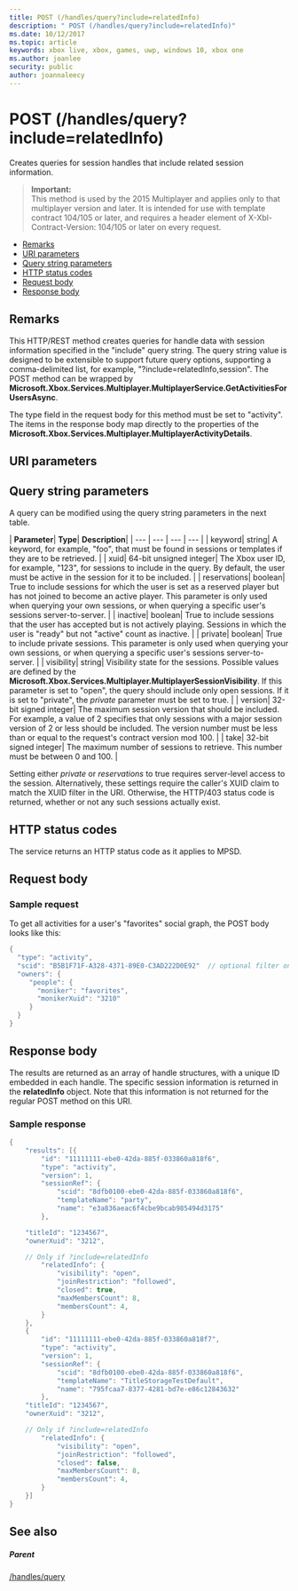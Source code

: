 ```yaml
---
title: POST (/handles/query?include=relatedInfo)
description: " POST (/handles/query?include=relatedInfo)"
ms.date: 10/12/2017
ms.topic: article
keywords: xbox live, xbox, games, uwp, windows 10, xbox one
ms.author: joanlee
security: public
author: joannaleecy
---
```


# POST (/handles/query?include=relatedInfo)
Creates queries for session handles that include related session information.

> **Important:**  
> This method is used by the 2015 Multiplayer and applies only to that multiplayer version and later. It is intended for use with template contract 104/105 or later, and requires a header element of X-Xbl-Contract-Version: 104/105 or later on every request.

  * [Remarks](#ID4ET)
  * [URI parameters](#ID4ECB)
  * [Query string parameters](#ID4EPB)
  * [HTTP status codes](#ID4EAF)
  * [Request body](#ID4EHF)
  * [Response body](#ID4EZF)

<a id="ID4ET"></a>


## Remarks

This HTTP/REST method creates queries for handle data with session information specified in the "include" query string. The query string value is designed to be extensible to support future query options, supporting a comma-delimited list, for example, "?include=relatedInfo,session". The POST method can be wrapped by **Microsoft.Xbox.Services.Multiplayer.MultiplayerService.GetActivitiesForUsersAsync**.

The type field in the request body for this method must be set to "activity". The items in the response body map directly to the properties of the **Microsoft.Xbox.Services.Multiplayer.MultiplayerActivityDetails**.

<a id="ID4ECB"></a>


## URI parameters

<a id="ID4EPB"></a>


## Query string parameters

A query can be modified using the query string parameters in the next table.

| <b>Parameter</b>| <b>Type</b>| <b>Description</b>|
| --- | --- | --- | --- |
| keyword| string| A keyword, for example, "foo", that must be found in sessions or templates if they are to be retrieved. |
| xuid| 64-bit unsigned integer| The Xbox user ID, for example, "123", for sessions to include in the query. By default, the user must be active in the session for it to be included. |
| reservations| boolean| True to include sessions for which the user is set as a reserved player but has not joined to become an active player. This parameter is only used when querying your own sessions, or when querying a specific user's sessions server-to-server. |
| inactive| boolean| True to include sessions that the user has accepted but is not actively playing. Sessions in which the user is "ready" but not "active" count as inactive. |
| private| boolean| True to include private sessions. This parameter is only used when querying your own sessions, or when querying a specific user's sessions server-to-server. |
| visibility| string| Visibility state for the sessions. Possible values are defined by the <b>Microsoft.Xbox.Services.Multiplayer.MultiplayerSessionVisibility</b>. If this parameter is set to "open", the query should include only open sessions. If it is set to "private", the <i>private</i> parameter must be set to true. |
| version| 32-bit signed integer| The maximum session version that should be included. For example, a value of 2 specifies that only sessions with a major session version of 2 or less should be included. The version number must be less than or equal to the request's contract version mod 100. |
| take| 32-bit signed integer| The maximum number of sessions to retrieve. This number must be between 0 and 100. |


Setting either *private* or *reservations* to true requires server-level access to the session. Alternatively, these settings require the caller's XUID claim to match the XUID filter in the URI. Otherwise, the HTTP/403 status code is returned, whether or not any such sessions actually exist.

<a id="ID4EAF"></a>


## HTTP status codes
The service returns an HTTP status code as it applies to MPSD.  
<a id="ID4EHF"></a>


## Request body

<a id="ID4ENF"></a>


### Sample request

To get all activities for a user's "favorites" social graph, the POST body looks like this:


```cpp
{
  "type": "activity",
  "scid": "B5B1F71F-A328-4371-89E0-C3AD222D0E92"  // optional filter on scid
  "owners": {
     "people": {
       "moniker": "favorites",
       "monikerXuid": "3210"
     }
  }
}

```


<a id="ID4EZF"></a>


## Response body

The results are returned as an array of handle structures, with a unique ID embedded in each handle. The specific session information is returned in the **relatedInfo** object. Note that this information is not returned for the regular POST method on this URI.

<a id="ID4EDG"></a>


### Sample response


```cpp
{
	"results": [{
		"id": "11111111-ebe0-42da-885f-033860a818f6",
		"type": "activity",
		"version": 1,
		"sessionRef": {
			"scid": "8dfb0100-ebe0-42da-885f-033860a818f6",
			"templateName": "party",
			"name": "e3a836aeac6f4cbe9bcab985494d3175"
		},

    "titleId": "1234567",
    "ownerXuid": "3212",

    // Only if ?include=relatedInfo
		"relatedInfo": {
			"visibility": "open",
			"joinRestriction": "followed",
			"closed": true,
			"maxMembersCount": 8,
			"membersCount": 4,
		}
	},
	{
		"id": "11111111-ebe0-42da-885f-033860a818f7",
		"type": "activity",
		"version": 1,
		"sessionRef": {
			"scid": "8dfb0100-ebe0-42da-885f-033860a818f6",
			"templateName": "TitleStorageTestDefault",
			"name": "795fcaa7-8377-4281-bd7e-e86c12843632"
		},
    "titleId": "1234567",
    "ownerXuid": "3212",

    // Only if ?include=relatedInfo
		"relatedInfo": {
			"visibility": "open",
			"joinRestriction": "followed",
			"closed": false,
			"maxMembersCount": 8,
			"membersCount": 4,
		}
	}]
}

```


<a id="ID4ENG"></a>


## See also

<a id="ID4EPG"></a>


##### Parent

[/handles/query](uri-handlesquery.md)